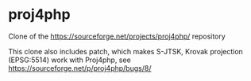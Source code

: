 # proj4php

Clone of the https://sourceforge.net/projects/proj4php/ repository

This clone also includes patch, which makes S-JTSK, Krovak projection (EPSG:5514) work with Proj4php, see https://sourceforge.net/p/proj4php/bugs/8/

